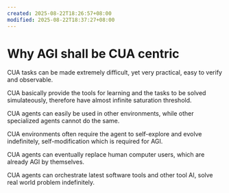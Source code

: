 ```yaml
---
created: 2025-08-22T18:26:57+08:00
modified: 2025-08-22T18:37:27+08:00
---
```


# Why AGI shall be CUA centric

CUA tasks can be made extremely difficult, yet very practical, easy to verify and observable.

CUA basically provide the tools for learning and the tasks to be solved simulateously, therefore have almost infinite saturation threshold.

CUA agents can easily be used in other environments, while other specialized agents cannot do the same.

CUA environments often require the agent to self-explore and evolve indefinitely, self-modification which is required for AGI.

CUA agents can eventually replace human computer users, which are already AGI by themselves.

CUA agents can orchestrate latest software tools and other tool AI, solve real world problem indefinitely.

<!-- refer to kaggle game arena blog and benchflow for more inspiration -->
